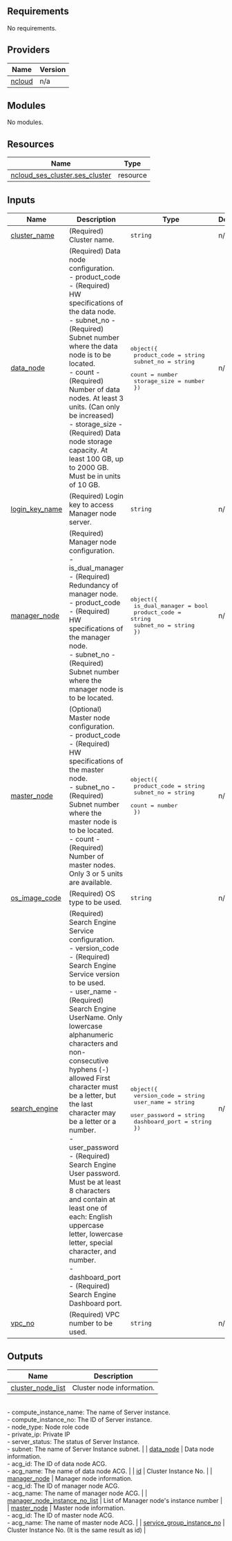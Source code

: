<!-- BEGIN_TF_DOCS -->
## Requirements

No requirements.

## Providers

| Name | Version |
|------|---------|
| <a name="provider_ncloud"></a> [ncloud](#provider\_ncloud) | n/a |

## Modules

No modules.

## Resources

| Name | Type |
|------|------|
| [ncloud_ses_cluster.ses_cluster](https://registry.terraform.io/providers/hashicorp/ncloud/latest/docs/resources/ses_cluster) | resource |

## Inputs

| Name | Description | Type | Default | Required |
|------|-------------|------|---------|:--------:|
| <a name="input_cluster_name"></a> [cluster\_name](#input\_cluster\_name) | (Required) Cluster name. | `string` | n/a | yes |
| <a name="input_data_node"></a> [data\_node](#input\_data\_node) | (Required) Data node configuration.<br>- product\_code - (Required) HW specifications of the data node.<br>- subnet\_no - (Required) Subnet number where the data node is to be located.<br>- count - (Required) Number of data nodes. At least 3 units. (Can only be increased)<br>- storage\_size - (Required) Data node storage capacity. At least 100 GB, up to 2000 GB. Must be in units of 10 GB. | <pre>object({<br>        product_code    = string<br>        subnet_no       = string<br>        count           = number<br>        storage_size    = number<br>    })</pre> | n/a | yes |
| <a name="input_login_key_name"></a> [login\_key\_name](#input\_login\_key\_name) | (Required) Login key to access Manager node server. | `string` | n/a | yes |
| <a name="input_manager_node"></a> [manager\_node](#input\_manager\_node) | (Required) Manager node configuration.<br>- is\_dual\_manager - (Required) Redundancy of manager node.<br>- product\_code - (Required) HW specifications of the manager node.<br>- subnet\_no - (Required) Subnet number where the manager node is to be located. | <pre>object({<br>        is_dual_manager = bool<br>        product_code    = string<br>        subnet_no       = string<br>    })</pre> | n/a | yes |
| <a name="input_master_node"></a> [master\_node](#input\_master\_node) | (Optional) Master node configuration.<br>- product\_code - (Required) HW specifications of the master node.<br>- subnet\_no - (Required) Subnet number where the master node is to be located.<br>- count - (Required) Number of master nodes. Only 3 or 5 units are available. | <pre>object({<br>        product_code    = string<br>        subnet_no       = string<br>        count           = number<br>    })</pre> | n/a | yes |
| <a name="input_os_image_code"></a> [os\_image\_code](#input\_os\_image\_code) | (Required) OS type to be used. | `string` | n/a | yes |
| <a name="input_search_engine"></a> [search\_engine](#input\_search\_engine) | (Required) Search Engine Service configuration.<br>- version\_code - (Required) Search Engine Service version to be used.<br>- user\_name - (Required) Search Engine UserName. Only lowercase alphanumeric characters and non-consecutive hyphens (-) allowed First character must be a letter, but the last character may be a letter or a number.<br>- user\_password - (Required) Search Engine User password. Must be at least 8 characters and contain at least one of each: English uppercase letter, lowercase letter, special character, and number.<br>- dashboard\_port - (Required) Search Engine Dashboard port. | <pre>object({<br>        version_code    = string<br>        user_name       = string<br>        user_password   = string<br>        dashboard_port  = string<br>    })</pre> | n/a | yes |
| <a name="input_vpc_no"></a> [vpc\_no](#input\_vpc\_no) | (Required) VPC number to be used. | `string` | n/a | yes |

## Outputs

| Name | Description |
|------|-------------|
| <a name="output_cluster_node_list"></a> [cluster\_node\_list](#output\_cluster\_node\_list) | Cluster node information.<br>        - compute\_instance\_name: The name of Server instance.<br>        - compute\_instance\_no: The ID of Server instance.<br>        - node\_type: Node role code<br>        - private\_ip: Private IP<br>        - server\_status: The status of Server Instance.<br>        - subnet: The name of Server Instance subnet. |
| <a name="output_data_node"></a> [data\_node](#output\_data\_node) | Data node information.<br>    - acg\_id: The ID of data node ACG.<br>    - acg\_name: The name of data node ACG. |
| <a name="output_id"></a> [id](#output\_id) | Cluster Instance No. |
| <a name="output_manager_node"></a> [manager\_node](#output\_manager\_node) | Manager node information.<br>    - acg\_id: The ID of manager node ACG.<br>    - acg\_name: The name of manager node ACG. |
| <a name="output_manager_node_instance_no_list"></a> [manager\_node\_instance\_no\_list](#output\_manager\_node\_instance\_no\_list) | List of Manager node's instance number |
| <a name="output_master_node"></a> [master\_node](#output\_master\_node) | Master node information.<br>        - acg\_id: The ID of master node ACG.<br>        - acg\_name: The name of master node ACG. |
| <a name="output_service_group_instance_no"></a> [service\_group\_instance\_no](#output\_service\_group\_instance\_no) | Cluster Instance No. (It is the same result as id) |
<!-- END_TF_DOCS -->